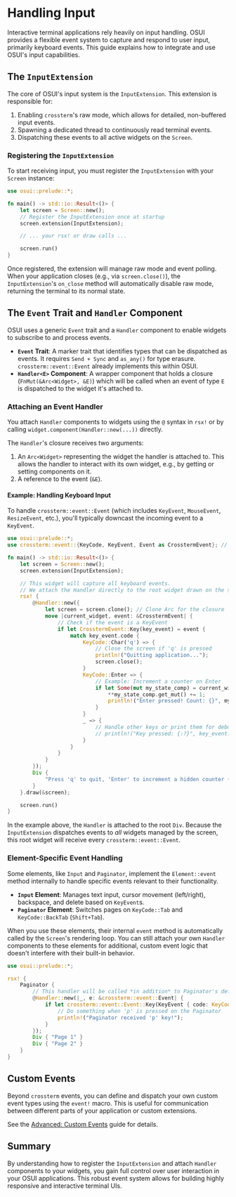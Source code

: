 # Handling Input

Interactive terminal applications rely heavily on input handling. OSUI provides a flexible event system to capture and respond to user input, primarily keyboard events. This guide explains how to integrate and use OSUI's input capabilities.

## The `InputExtension`

The core of OSUI's input system is the `InputExtension`. This extension is responsible for:

1.  Enabling `crossterm`'s raw mode, which allows for detailed, non-buffered input events.
2.  Spawning a dedicated thread to continuously read terminal events.
3.  Dispatching these events to all active widgets on the `Screen`.

### Registering the `InputExtension`

To start receiving input, you must register the `InputExtension` with your `Screen` instance:

```rust
use osui::prelude::*;

fn main() -> std::io::Result<()> {
    let screen = Screen::new();
    // Register the InputExtension once at startup
    screen.extension(InputExtension);

    // ... your rsx! or draw calls ...

    screen.run()
}
```

Once registered, the extension will manage raw mode and event polling. When your application closes (e.g., via `screen.close()`), the `InputExtension`'s `on_close` method will automatically disable raw mode, returning the terminal to its normal state.

## The `Event` Trait and `Handler` Component

OSUI uses a generic `Event` trait and a `Handler` component to enable widgets to subscribe to and process events.

*   **`Event` Trait**: A marker trait that identifies types that can be dispatched as events. It requires `Send + Sync` and `as_any()` for type erasure. `crossterm::event::Event` already implements this within OSUI.
*   **`Handler<E>` Component**: A wrapper component that holds a closure (`FnMut(&Arc<Widget>, &E)`) which will be called when an event of type `E` is dispatched to the widget it's attached to.

### Attaching an Event Handler

You attach `Handler` components to widgets using the `@` syntax in `rsx!` or by calling `widget.component(Handler::new(...))` directly.

The `Handler`'s closure receives two arguments:
1.  An `Arc<Widget>` representing the widget the handler is attached to. This allows the handler to interact with its own widget, e.g., by getting or setting components on it.
2.  A reference to the event (`&E`).

#### Example: Handling Keyboard Input

To handle `crossterm::event::Event` (which includes `KeyEvent`, `MouseEvent`, `ResizeEvent`, etc.), you'll typically downcast the incoming event to a `KeyEvent`.

```rust
use osui::prelude::*;
use crossterm::event::{KeyCode, KeyEvent, Event as CrosstermEvent}; // Alias to avoid conflict with osui::event!

fn main() -> std::io::Result<()> {
    let screen = Screen::new();
    screen.extension(InputExtension);

    // This widget will capture all keyboard events.
    // We attach the Handler directly to the root widget drawn on the screen.
    rsx! {
        @Handler::new({
            let screen = screen.clone(); // Clone Arc for the closure
            move |current_widget, event: &CrosstermEvent| {
                // Check if the event is a KeyEvent
                if let CrosstermEvent::Key(key_event) = event {
                    match key_event.code {
                        KeyCode::Char('q') => {
                            // Close the screen if 'q' is pressed
                            println!("Quitting application...");
                            screen.close();
                        }
                        KeyCode::Enter => {
                            // Example: Increment a counter on Enter
                            if let Some(mut my_state_comp) = current_widget.get::<State<i32>>() {
                                **my_state_comp.get_mut() += 1;
                                println!("Enter pressed! Count: {}", my_state_comp.get_dl());
                            }
                        }
                        _ => {
                            // Handle other keys or print them for debugging
                            // println!("Key pressed: {:?}", key_event.code);
                        }
                    }
                }
            }
        });
        Div {
            "Press 'q' to quit, 'Enter' to increment a hidden counter (check console)."
        }
    }.draw(&screen);

    screen.run()
}
```

In the example above, the `Handler` is attached to the root `Div`. Because the `InputExtension` dispatches events to *all* widgets managed by the screen, this root widget will receive every `crossterm::event::Event`.

### Element-Specific Event Handling

Some elements, like `Input` and `Paginator`, implement the `Element::event` method internally to handle specific events relevant to their functionality.

*   **`Input` Element**: Manages text input, cursor movement (left/right), backspace, and delete based on `KeyEvent`s.
*   **`Paginator` Element**: Switches pages on `KeyCode::Tab` and `KeyCode::BackTab` (`Shift+Tab`).

When you use these elements, their internal `event` method is automatically called by the `Screen`'s rendering loop. You can still attach your own `Handler` components to these elements for additional, custom event logic that doesn't interfere with their built-in behavior.

```rust
use osui::prelude::*;

rsx! {
    Paginator {
        // This handler will be called *in addition* to Paginator's default tab handling.
        @Handler::new(|_, e: &crossterm::event::Event| {
            if let crossterm::event::Event::Key(KeyEvent { code: KeyCode::Char('p'), .. }) = e {
                // Do something when 'p' is pressed on the Paginator
                println!("Paginator received 'p' key!");
            }
        });
        Div { "Page 1" }
        Div { "Page 2" }
    }
}
```

## Custom Events

Beyond `crossterm` events, you can define and dispatch your own custom event types using the `event!` macro. This is useful for communication between different parts of your application or custom extensions.

See the [Advanced: Custom Events](/docs/advanced/custom_events) guide for details.

## Summary

By understanding how to register the `InputExtension` and attach `Handler` components to your widgets, you gain full control over user interaction in your OSUI applications. This robust event system allows for building highly responsive and interactive terminal UIs.



